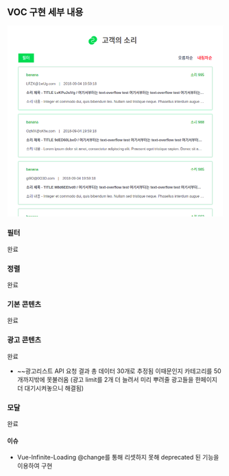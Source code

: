 
## VOC 구현 세부 내용

![main](./main.png)

### 필터

완료

### 정렬

완료

### 기본 콘텐츠

완료

### 광고 콘텐츠

완료
- ~~광고리스트 API 요청 결과 총 데이터 30개로 추정됨 이때문인지 카테고리를 50개까지밖에 못불러옴
    (광고 limit를 2개 더 늘려서 미리 뿌려줄 광고들을 한페이지 더 대기시켜놓으니 해결됨)

### 모달

완료


#### 이슈

- Vue-Infinite-Loading @change를 통해 리셋하지 못해 deprecated 된 기능을 이용하여 구현

